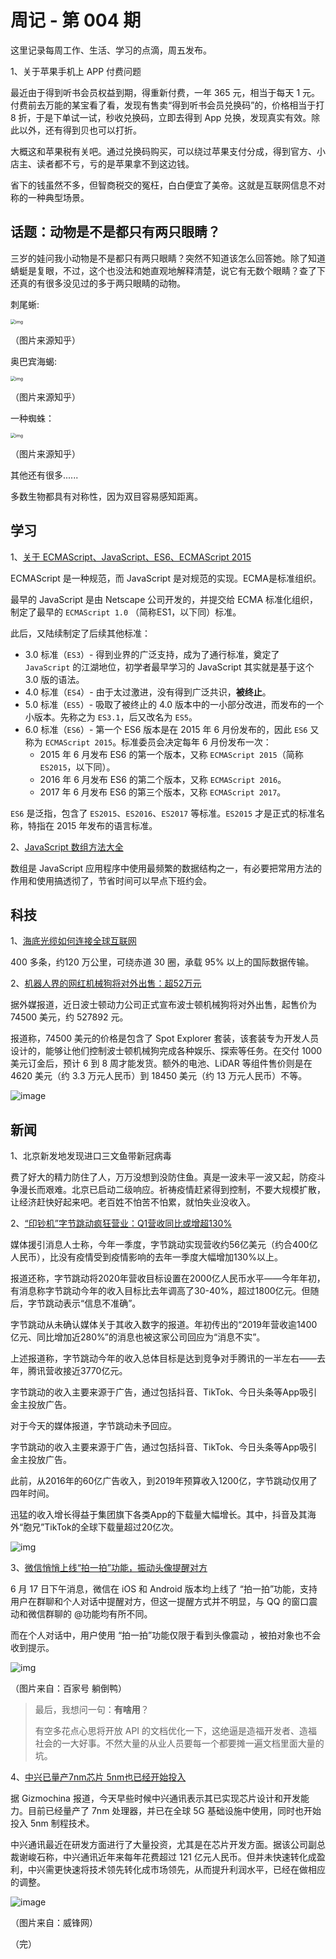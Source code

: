 # 周记 - 第 004 期

这里记录每周工作、生活、学习的点滴，周五发布。



1、关于苹果手机上 APP 付费问题

最近由于得到听书会员权益到期，得重新付费，一年 365 元，相当于每天 1 元。付费前去万能的某宝看了看，发现有售卖“得到听书会员兑换码”的，价格相当于打 8 折，于是下单试一试，秒收兑换码，立即去得到 App 兑换，发现真实有效。除此以外，还有得到贝也可以打折。

大概这和苹果税有关吧。通过兑换码购买，可以绕过苹果支付分成，得到官方、小店主、读者都不亏，亏的是苹果拿不到这边钱。

省下的钱虽然不多，但智商税交的冤枉，白白便宜了美帝。这就是互联网信息不对称的一种典型场景。



## 话题：动物是不是都只有两只眼睛？

三岁的娃问我小动物是不是都只有两只眼睛？突然不知道该怎么回答她。除了知道蜻蜓是复眼，不过，这个也没法和她直观地解释清楚，说它有无数个眼睛？查了下还真的有很多没见过的多于两只眼睛的动物。

刺尾蜥:

<img src="https://raw.githubusercontent.com/gukt/images/master/github/images63d48e6c212d6d5033dfb2de1d717018_1440w.jpg" alt="img" style="zoom:50%;" /> 

（图片来源知乎）

奥巴宾海蝎:

<img src="https://raw.githubusercontent.com/gukt/images/master/github/images75a3f447b2d80b845152bb9fe779a340_1440w.jpg" alt="img" style="zoom:50%;" /> 

（图片来源知乎）

一种蜘蛛：

<img src="/Users/ktgu/Pictures/typora/399ce11747f8358d94c4323bb8bf9c95_1440w.jpg" alt="img" style="zoom:50%;" /> 

（图片来源知乎）

其他还有很多......

多数生物都具有对称性，因为双目容易感知距离。



## 学习

1、[关于 ECMAScript、JavaScript、ES6、ECMAScript 2015](https://github.com/gukt/tech-notes/blob/master/%E5%85%B3%E4%BA%8EECMAScript%E3%80%81JavaScript%E3%80%81ES6%E3%80%81ECMAScript%202015.md)

ECMAScript 是一种规范，而 JavaScript 是对规范的实现。ECMA是标准组织。

最早的 JavaScript 是由 Netscape 公司开发的，并提交给 ECMA 标准化组织，制定了最早的 `ECMAScript 1.0` （简称ES1，以下同）标准。

此后，又陆续制定了后续其他标准：

- 3.0 标准（`ES3`）- 得到业界的广泛支持，成为了通行标准，奠定了 `JavaScript` 的江湖地位，初学者最早学习的 JavaScript 其实就是基于这个 3.0 版的语法。
- 4.0 标准（`ES4`）- 由于太过激进，没有得到广泛共识，**被终止**。
- 5.0 标准（`ES5`）- 吸取了被终止的 4.0 版本中的一小部分改进，而发布的一个小版本。先称之为 `ES3.1`，后又改名为 `ES5`。
- 6.0 标准（`ES6`）- 第一个 ES6 版本是在 2015 年 6 月份发布的，因此 `ES6` 又称为 `ECMAScript 2015`。标准委员会决定每年 6 月份发布一次：
  - 2015 年 6 月发布 ES6 的第一个版本，又称 `ECMAScript 2015`（简称 `ES2015`，以下同）。
  - 2016 年 6 月发布 ES6 的第二个版本，又称 `ECMAScript 2016`。
  - 2017 年 6 月发布 ES6 的第三个版本，又称 `ECMAScript 2017`。

`ES6` 是泛指，包含了 `ES2015`、`ES2016`、`ES2017` 等标准。`ES2015` 才是正式的标准名称，特指在 2015 年发布的语言标准。

2、[JavaScript 数组方法大全](https://github.com/gukt/tech-notes/blob/master/JavaScript%E6%95%B0%E7%BB%84%E6%93%8D%E4%BD%9C%E6%96%B9%E6%B3%95%E5%A4%A7%E5%85%A8.md)

数组是 JavaScript 应用程序中使用最频繁的数据结构之一，有必要把常用方法的作用和使用搞透彻了，节省时间可以早点下班约会。



## 科技

1、[海底光缆如何连接全球互联网](https://haokan.baidu.com/v?pd=wisenatural&vid=12607140607358608966)

400 多条，约120 万公里，可绕赤道 30 圈，承载 95% 以上的国际数据传输。

2、[机器人界的网红机械狗将对外出售：超52万元](https://www.feng.com/post/13012803)

据外媒报道，近日波士顿动力公司正式宣布波士顿机械狗将对外出售，起售价为 74500 美元，约 527892 元。

报道称，74500 美元的价格是包含了 Spot Explorer 套装，该套装专为开发人员设计的，能够让他们控制波士顿机械狗完成各种娱乐、探索等任务。在交付 1000 美元订金后，预计 6 到 8 周才能发货。额外的电池、LiDAR 等组件售价则是在 4620 美元（约 3.3 万元人民币）到 18450 美元（约 13 万元人民币）不等。

![image](https://raw.githubusercontent.com/gukt/images/master/github/images151359r7rwt8u181i3gtyi.jpg)

## 新闻

1、北京新发地发现进口三文鱼带新冠病毒

费了好大的精力防住了人，万万没想到没防住鱼。真是一波未平一波又起，防疫斗争漫长而艰难。北京已启动二级响应。祈祷疫情赶紧得到控制，不要大规模扩散，让经济赶快好起来吧。老百姓不怕苦不怕累，就怕失业没收入。

2、[“印钞机”字节跳动疯狂营业：Q1营收同比或增超130%](https://www.thepaper.cn/newsDetail_forward_7891122)

媒体援引消息人士称，今年一季度，字节跳动实现营收约56亿美元（约合400亿人民币），比没有疫情受到疫情影响的去年一季度大幅增加130%以上。

报道还称，字节跳动将2020年营收目标设置在2000亿人民币水平——今年年初，有消息称字节跳动今年的收入目标比去年调高了30-40%，超过1800亿元。但随后，字节跳动表示“信息不准确”。

字节跳动从未确认媒体关于其收入数字的报道。年初传出的“2019年营收逾1400亿元、同比增加近280%”的消息也被这家公司回应为“消息不实”。

上述报道称，字节跳动今年的收入总体目标是达到竞争对手腾讯的一半左右——去年，腾讯营收接近3770亿元。

字节跳动的收入主要来源于广告，通过包括抖音、TikTok、今日头条等App吸引金主投放广告。

对于今天的媒体报道，字节跳动未予回应。

字节跳动的收入主要来源于广告，通过包括抖音、TikTok、今日头条等App吸引金主投放广告。

此前，从2016年的60亿广告收入，到2019年预算收入1200亿，字节跳动仅用了四年时间。

迅猛的收入增长得益于集团旗下各类App的下载量大幅增长。其中，抖音及其海外“胞兄”TikTok的全球下载量超过20亿次。

![img](https://raw.githubusercontent.com/gukt/images/master/github/images666.jpg) 

3、[微信悄悄上线“拍一拍”功能，振动头像提醒对方](https://m.ithome.com/html/493213.htm)

6 月 17 日下午消息，微信在 iOS 和 Android 版本均上线了 “拍一拍”功能，支持用户在群聊和个人对话中提醒对方，但这一提醒方式并不明显，与 QQ 的窗口震动和微信群聊的 @功能均有所不同。

而在个人对话中，用户使用 “拍一拍”功能仅限于看到头像震动 ，被拍对象也不会收到提示。

![img](https://raw.githubusercontent.com/gukt/images/master/github/imagescefc1e178a82b9013a18a7091f0d7f713812efde.jpeg) 

（图片来自：百家号 躺倒鸭）

> 最后，我想问一句：**有啥用**？
>
> 有空多花点心思将开放 API 的文档优化一下，这绝逼是造福开发者、造福社会的一大好事。不然大量的从业人员要每一个都要摊一遍文档里面大量的坑。

4、[中兴已量产7nm芯片 5nm也已经开始投入](https://www.feng.com/post/13013336)

据 Gizmochina 报道，今天早些时候中兴通讯表示其已实现芯片设计和开发能力。目前已经量产了 7nm 处理器，并已在全球 5G 基础设施中使用，同时也开始投入 5nm 制程技术。

中兴通讯最近在研发方面进行了大量投资，尤其是在芯片开发方面。据该公司副总裁谢峻石称，中兴通讯近年来每年花费超过 121 亿元人民币。但并未快速转化成盈利，中兴需更快速将技术领先转化成市场领先，从而提升利润水平，已经在做相应的调整。



![image](https://raw.githubusercontent.com/gukt/images/master/github/images115654ko6dh80sxazo4qga.jpeg)

（图片来自：威锋网）

 

（完）



